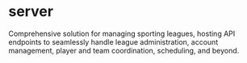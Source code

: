 # server
Comprehensive solution for managing sporting leagues, hosting API endpoints to seamlessly handle league administration, account management, player and team coordination, scheduling, and beyond.
